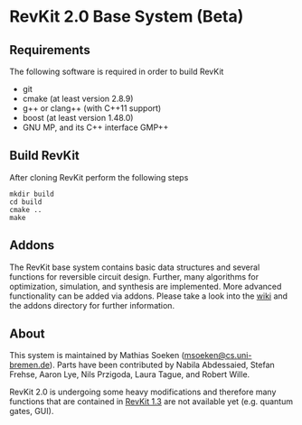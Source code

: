 # RevKit 2.0 Base System (Beta)

## Requirements

The following software is required in order to build RevKit

* git
* cmake (at least version 2.8.9)
* g++ or clang++ (with C++11 support)
* boost (at least version 1.48.0)
* GNU MP, and its C++ interface GMP++

## Build RevKit

After cloning RevKit perform the following steps

    mkdir build
    cd build
    cmake ..
    make

## Addons

The RevKit base system contains basic data structures and several functions for
reversible circuit design.  Further, many algorithms for optimization,
simulation, and synthesis are implemented.  More advanced functionality can be
added via addons.  Please take a look into the
[wiki](https://github.com/msoeken/revkit/wiki) and the addons directory for
further information.

## About

This system is maintained by Mathias Soeken (msoeken@cs.uni-bremen.de). Parts
have been contributed by Nabila Abdessaied, Stefan Frehse, Aaron Lye, Nils
Przigoda, Laura Tague, and Robert Wille.

RevKit 2.0 is undergoing some heavy modifications and therefore many functions
that are contained in [RevKit 1.3](http://www.revkit.org) are not available
yet (e.g. quantum gates, GUI).
